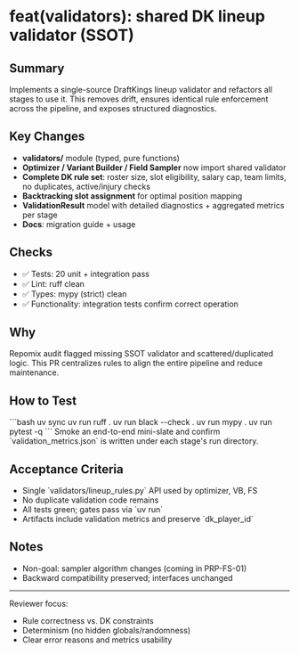 # feat(validators): shared DK lineup validator (SSOT)

## Summary
Implements a single-source DraftKings lineup validator and refactors all stages to use it. This removes drift, ensures identical rule enforcement across the pipeline, and exposes structured diagnostics.

## Key Changes
- **validators/** module (typed, pure functions)
- **Optimizer / Variant Builder / Field Sampler** now import shared validator
- **Complete DK rule set**: roster size, slot eligibility, salary cap, team limits, no duplicates, active/injury checks
- **Backtracking slot assignment** for optimal position mapping
- **ValidationResult** model with detailed diagnostics + aggregated metrics per stage
- **Docs**: migration guide + usage

## Checks
- ✅ Tests: 20 unit + integration pass
- ✅ Lint: ruff clean
- ✅ Types: mypy (strict) clean
- ✅ Functionality: integration tests confirm correct operation

## Why
Repomix audit flagged missing SSOT validator and scattered/duplicated logic. This PR centralizes rules to align the entire pipeline and reduce maintenance.

## How to Test
\`\`\`bash
uv sync
uv run ruff .
uv run black --check .
uv run mypy .
uv run pytest -q
\`\`\`
Smoke an end-to-end mini-slate and confirm \`validation_metrics.json\` is written under each stage's run directory.

## Acceptance Criteria
- Single \`validators/lineup_rules.py\` API used by optimizer, VB, FS
- No duplicate validation code remains
- All tests green; gates pass via \`uv run\`
- Artifacts include validation metrics and preserve \`dk_player_id\`

## Notes
- Non-goal: sampler algorithm changes (coming in PRP-FS-01)
- Backward compatibility preserved; interfaces unchanged

---
Reviewer focus:
- Rule correctness vs. DK constraints
- Determinism (no hidden globals/randomness)
- Clear error reasons and metrics usability
